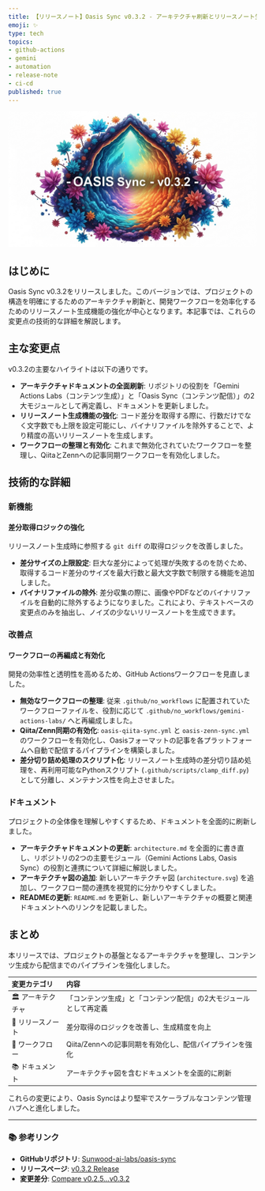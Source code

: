 ```yaml
---
title: 【リリースノート】Oasis Sync v0.3.2 - アーキテクチャ刷新とリリースノート生成の強化
emoji: ✨
type: tech
topics:
- github-actions
- gemini
- automation
- release-note
- ci-cd
published: true
---
```


![imagen-4-ultra_2025-10-15T11-18-40-617Z_A_mesmerizing_and_vivid_digital_painting_featuring_1.png](https://raw.githubusercontent.com/Sunwood-ai-labs/oasis-sync/main/generated-images/release-v0.3.2-20251015_111741/imagen-4-ultra_2025-10-15T11-18-40-617Z_A_mesmerizing_and_vivid_digital_painting_featuring_1.png)

## はじめに

Oasis Sync v0.3.2をリリースしました。このバージョンでは、プロジェクトの構造を明確にするためのアーキテクチャ刷新と、開発ワークフローを効率化するためのリリースノート生成機能の強化が中心となります。本記事では、これらの変更点の技術的な詳細を解説します。

## 主な変更点

v0.3.2の主要なハイライトは以下の通りです。

-   **アーキテクチャドキュメントの全面刷新**: リポジトリの役割を「Gemini Actions Labs（コンテンツ生成）」と「Oasis Sync（コンテンツ配信）」の2大モジュールとして再定義し、ドキュメントを更新しました。
-   **リリースノート生成機能の強化**: コード差分を取得する際に、行数だけでなく文字数でも上限を設定可能にし、バイナリファイルを除外することで、より精度の高いリリースノートを生成します。
-   **ワークフローの整理と有効化**: これまで無効化されていたワークフローを整理し、QiitaとZennへの記事同期ワークフローを有効化しました。

## 技術的な詳細

### 新機能

#### 差分取得ロジックの強化

リリースノート生成時に参照する `git diff` の取得ロジックを改善しました。

-   **差分サイズの上限設定**: 巨大な差分によって処理が失敗するのを防ぐため、取得するコード差分のサイズを最大行数と最大文字数で制限する機能を追加しました。
-   **バイナリファイルの除外**: 差分収集の際に、画像やPDFなどのバイナリファイルを自動的に除外するようになりました。これにより、テキストベースの変更点のみを抽出し、ノイズの少ないリリースノートを生成できます。

### 改善点

#### ワークフローの再編成と有効化

開発の効率性と透明性を高めるため、GitHub Actionsワークフローを見直しました。

-   **無効なワークフローの整理**: 従来 `.github/no_workflows` に配置されていたワークフローファイルを、役割に応じて `.github/no_workflows/gemini-actions-labs/` へと再編成しました。
-   **Qiita/Zenn同期の有効化**: `oasis-qiita-sync.yml` と `oasis-zenn-sync.yml` のワークフローを有効化し、Oasisフォーマットの記事を各プラットフォームへ自動で配信するパイプラインを構築しました。
-   **差分切り詰め処理のスクリプト化**: リリースノート生成時の差分切り詰め処理を、再利用可能なPythonスクリプト (`.github/scripts/clamp_diff.py`) として分離し、メンテナンス性を向上させました。

### ドキュメント

プロジェクトの全体像を理解しやすくするため、ドキュメントを全面的に刷新しました。

-   **アーキテクチャドキュメントの更新**: `architecture.md` を全面的に書き直し、リポジトリの2つの主要モジュール（Gemini Actions Labs, Oasis Sync）の役割と連携について詳細に解説しました。
-   **アーキテクチャ図の追加**: 新しいアーキテクチャ図 (`architecture.svg`) を追加し、ワークフロー間の連携を視覚的に分かりやすくしました。
-   **READMEの更新**: `README.md` を更新し、新しいアーキテクチャの概要と関連ドキュメントへのリンクを記載しました。

## まとめ

本リリースでは、プロジェクトの基盤となるアーキテクチャを整理し、コンテンツ生成から配信までのパイプラインを強化しました。

| 変更カテゴリ | 内容 |
| :--- | :--- |
| 🏛️ アーキテクチャ | 「コンテンツ生成」と「コンテンツ配信」の2大モジュールとして再定義 |
| 📝 リリースノート | 差分取得のロジックを改善し、生成精度を向上 |
| 🚀 ワークフロー | Qiita/Zennへの記事同期を有効化し、配信パイプラインを強化 |
| 📚 ドキュメント | アーキテクチャ図を含むドキュメントを全面的に刷新 |

これらの変更により、Oasis Syncはより堅牢でスケーラブルなコンテンツ管理ハブへと進化しました。

---

### 📚 参考リンク

-   **GitHubリポジトリ**: [Sunwood-ai-labs/oasis-sync](https://github.com/Sunwood-ai-labs/oasis-sync)
-   **リリースページ**: [v0.3.2 Release](https://github.com/Sunwood-ai-labs/oasis-sync/releases/tag/v0.3.2)
-   **変更差分**: [Compare v0.2.5...v0.3.2](https://github.com/Sunwood-ai-labs/oasis-sync/compare/v0.2.5...v0.3.2)
